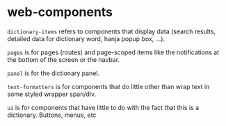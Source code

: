 # web-components

`dictionary-items` refers to components that display data (search results, detailed data for dictionary word, hanja popup box, ...).

`pages` is for pages (routes) and page-scoped items like the notifications at the bottom of the screen or the navbar.

`panel` is for the dictionary panel.

`text-formatters` is for components that do little other than wrap text in some styled wrapper span/div.

`ui` is for components that have little to do with the fact that this is a dictionary. Buttons, menus, etc
